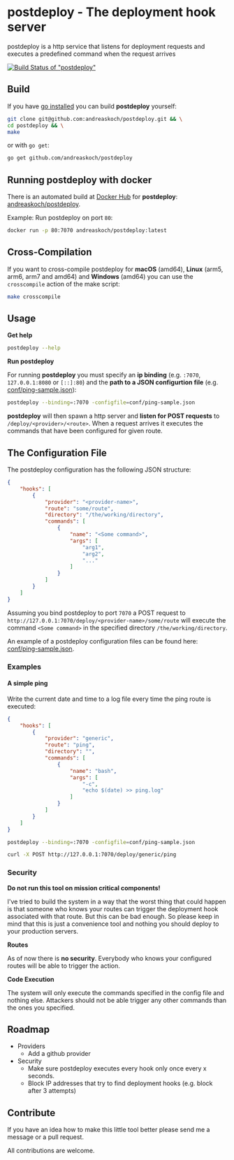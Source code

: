 # postdeploy - The deployment hook server

postdeploy is a http service that listens for deployment requests and executes a predefined command when the request arrives

[![Build Status of "postdeploy"](https://travis-ci.org/andreaskoch/postdeploy.png?branch=master)](https://travis-ci.org/andreaskoch/postdeploy)

## Build

If you have [go installed](http://golang.org/doc/install) you can build **postdeploy** yourself:

```bash
git clone git@github.com:andreaskoch/postdeploy.git && \
cd postdeploy && \
make
```

or with `go get`:

```bash
go get github.com/andreaskoch/postdeploy
```

## Running postdeploy with docker

There is an automated build at [Docker Hub](https://hub.docker.com) for **postdeploy**: [andreaskoch/postdeploy](https://hub.docker.com/r/andreaskoch/postdeploy/).

Example: Run postdeploy on port `80`:

```bash
docker run -p 80:7070 andreaskoch/postdeploy:latest
```

## Cross-Compilation

If you want to cross-compile postdeploy for **macOS** (amd64), **Linux** (arm5, arm6, arm7 and amd64) and **Windows** (amd64) you can use the `crosscompile` action of the make script:

```bash
make crosscompile
```

## Usage

**Get help**

```bash
postdeploy --help
```

**Run postdeploy**

For running **postdeploy** you must specify an **ip binding** (e.g. `:7070`, `127.0.0.1:8080` or `[::]:80`) and the **path to a JSON configurtion file** (e.g. [conf/ping-sample.json](conf/ping-sample.json)):

```bash
postdeploy --binding=:7070 -configfile=conf/ping-sample.json
```

**postdeploy** will then spawn a http server and **listen for POST requests** to `/deploy/<provider>/<route>`. When a request arrives it executes the commands that have been configured for given route.

## The Configuration File

The postdeploy configuration has the following JSON structure:

```json
{
    "hooks": [
        {
            "provider": "<provider-name>",
            "route": "some/route",
            "directory": "/the/working/directory",
            "commands": [
                {
                    "name": "<Some command>",
                    "args": [
                        "arg1",
                        "arg2",
                        "..."
                    ]
                }
            ]
        }
    ]
}
```

Assuming you bind postdeploy to port `7070` a POST request to `http://127.0.0.1:7070/deploy/<provider-name>/some/route` will execute the command `<Some command>` in the specified directory `/the/working/directory`.

An example of a postdeploy configuration files can be found here: [conf/ping-sample.json](conf/ping-sample.json).

### Examples

#### A simple ping

Write the current date and time to a log file every time the ping route is executed:

```json
{
    "hooks": [
        {
            "provider": "generic",
            "route": "ping",
            "directory": "",
            "commands": [
                {
                    "name": "bash",
                    "args": [
                        "-c",
                        "echo $(date) >> ping.log"
                    ]
                }
            ]
        }
    ]
}
```

```bash
postdeploy --binding=:7070 -configfile=conf/ping-sample.json
```

```bash
curl -X POST http://127.0.0.1:7070/deploy/generic/ping
```

### Security

**Do not run this tool on mission critical components!**

I've tried to build the system in a way that the worst thing that could happen is that someone who knows your routes can trigger the deployment hook associated with that route. But this can be bad enough. So please keep in mind that this is just a convenience tool and nothing you should deploy to your production servers.

**Routes**

As of now there is **no security**. Everybody who knows your configured routes will be able to trigger the action.

**Code Execution**

The system will only execute the commands specified in the config file and nothing else. Attackers should not be able trigger any other commands than the ones you specified.

## Roadmap

- Providers
    - Add a github provider
- Security
    - Make sure postdeploy executes every hook only once every x seconds.
    - Block IP addresses that try to find deployment hooks (e.g. block after 3 attempts)

## Contribute

If you have an idea how to make this little tool better please send me a message or a pull request.

All contributions are welcome.
